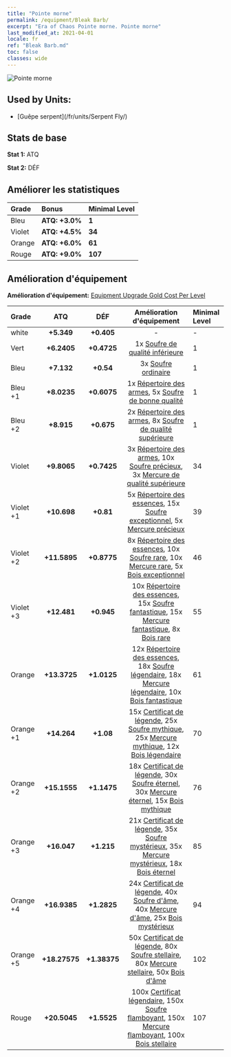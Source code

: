 ```yaml
---
title: "Pointe morne"
permalink: /equipment/Bleak Barb/
excerpt: "Era of Chaos Pointe morne. Pointe morne"
last_modified_at: 2021-04-01
locale: fr
ref: "Bleak Barb.md"
toc: false
classes: wide
---
```


  ![Pointe morne](/images/e/e_8033.png)

## Used by Units:

* [Guêpe serpent](/fr/units/Serpent Fly/) 


## Stats de base
 **Stat 1:** ATQ

 **Stat 2:** DÉF

## Améliorer les statistiques

  |     Grade    |   Bonus | Minimal Level | 
  |:-------------|:--------|:--------------| 
  | Bleu | **ATQ: +3.0%** | **1** | 
  | Violet | **ATQ: +4.5%** | **34** | 
  | Orange | **ATQ: +6.0%** | **61** | 
  | Rouge | **ATQ: +9.0%** | **107** | 


## Amélioration d'équipement
 **Amélioration d'équipement:** [Equipment Upgrade Gold Cost Per Level](/equipment/EquipmentUpgradeCostPerLevel/) 

  |          Grade      | ATQ | DÉF | Amélioration d'équipement | Minimal Level |
  |:--------------------|:---------:|:---------:|:----------------:|:--------------|
  | white | **+5.349** | **+0.405** | - | - |
  | Vert | **+6.2405** | **+0.4725** | 1x [Soufre de qualité inférieure](/fr/Items/mat_3/) | 1 |
  | Bleu | **+7.132** | **+0.54** | 3x [Soufre ordinaire](/fr/Items/mat_9/) | 1 |
  | Bleu +1 | **+8.0235** | **+0.6075** | 1x [Répertoire des armes](/fr/Items/mat_18/), 5x [Soufre de bonne qualité](/fr/Items/mat_15/) | 1 |
  | Bleu +2 | **+8.915** | **+0.675** | 2x [Répertoire des armes](/fr/Items/mat_25/), 8x [Soufre de qualité supérieure](/fr/Items/mat_22/) | 1 |
  | Violet | **+9.8065** | **+0.7425** | 3x [Répertoire des armes](/fr/Items/mat_32/), 10x [Soufre précieux](/fr/Items/mat_29/), 3x [Mercure de qualité supérieure](/fr/Items/mat_21/) | 34 |
  | Violet +1 | **+10.698** | **+0.81** | 5x [Répertoire des essences](/fr/Items/mat_39/), 15x [Soufre exceptionnel](/fr/Items/mat_36/), 5x [Mercure précieux](/fr/Items/mat_28/) | 39 |
  | Violet +2 | **+11.5895** | **+0.8775** | 8x [Répertoire des essences](/fr/Items/mat_46/), 10x [Soufre rare](/fr/Items/mat_43/), 10x [Mercure rare](/fr/Items/mat_42/), 5x [Bois exceptionnel](/fr/Items/mat_34/) | 46 |
  | Violet +3 | **+12.481** | **+0.945** | 10x [Répertoire des essences](/fr/Items/mat_53/), 15x [Soufre fantastique](/fr/Items/mat_50/), 15x [Mercure fantastique](/fr/Items/mat_49/), 8x [Bois rare](/fr/Items/mat_41/) | 55 |
  | Orange | **+13.3725** | **+1.0125** | 12x [Répertoire des essences](/fr/Items/mat_60/), 18x [Soufre légendaire](/fr/Items/mat_57/), 18x [Mercure légendaire](/fr/Items/mat_56/), 10x [Bois fantastique](/fr/Items/mat_48/) | 61 |
  | Orange +1 | **+14.264** | **+1.08** | 15x [Certificat de légende](/fr/Items/mat_67/), 25x [Soufre mythique](/fr/Items/mat_64/), 25x [Mercure mythique](/fr/Items/mat_63/), 12x [Bois légendaire](/fr/Items/mat_55/) | 70 |
  | Orange +2 | **+15.1555** | **+1.1475** | 18x [Certificat de légende](/fr/Items/mat_74/), 30x [Soufre éternel](/fr/Items/mat_71/), 30x [Mercure éternel](/fr/Items/mat_70/), 15x [Bois mythique](/fr/Items/mat_62/) | 76 |
  | Orange +3 | **+16.047** | **+1.215** | 21x [Certificat de légende](/fr/Items/mat_81/), 35x [Soufre mystérieux](/fr/Items/mat_78/), 35x [Mercure mystérieux](/fr/Items/mat_77/), 18x [Bois éternel](/fr/Items/mat_69/) | 85 |
  | Orange +4 | **+16.9385** | **+1.2825** | 24x [Certificat de légende](/fr/Items/mat_88/), 40x [Soufre d'âme](/fr/Items/mat_85/), 40x [Mercure d'âme](/fr/Items/mat_84/), 25x [Bois mystérieux](/fr/Items/mat_76/) | 94 |
  | Orange +5 | **+18.27575** | **+1.38375** | 50x [Certificat de légende](/fr/Items/mat_95/), 80x [Soufre stellaire](/fr/Items/mat_92/), 80x [Mercure stellaire](/fr/Items/mat_91/), 50x [Bois d'âme](/fr/Items/mat_83/) | 102 |
  | Rouge | **+20.5045** | **+1.5525** | 100x [Certificat légendaire](/fr/Items/mat_102/), 150x [Soufre flamboyant](/fr/Items/mat_99/), 150x [Mercure flamboyant](/fr/Items/mat_98/), 100x [Bois stellaire](/fr/Items/mat_90/) | 107 |

